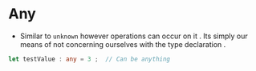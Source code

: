 # Any 
- Similar to `unknown` however operations can occur on it . Its simply our means of not concerning ourselves with the type declaration . 


```typescript
let testValue : any = 3 ;  // Can be anything 
```

